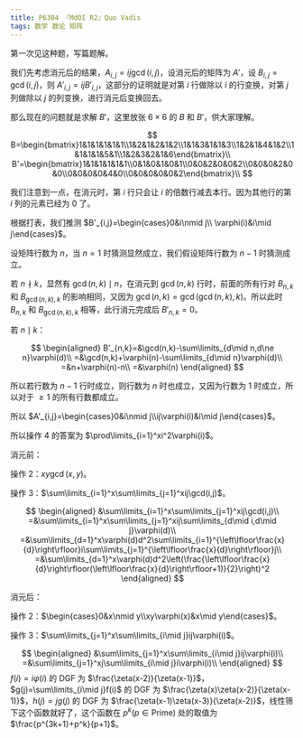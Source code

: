 ```yaml
---
title: P6384 『MdOI R2』Quo Vadis
tags: 数学 数论 矩阵
---
```


第一次见这种题，写篇题解。

我们先考虑消元后的结果，$A_{i,j}=ij\gcd(i,j)$，设消元后的矩阵为 $A'$，设 $B_{i,j}=\gcd(i,j)$，则 $A'_{i,j}=ijB'_{i,j}$，这部分的证明就是对第 $i$ 行做除以 $i$ 的行变换，对第 $j$ 列做除以 $j$ 的列变换，进行消元后变换回去。

那么现在的问题就是求解 $B'$，这里放张 $6\times 6$ 的 $B$ 和 $B'$，供大家理解。


$$
B=\begin{bmatrix}1&1&1&1&1&1\\1&2&1&2&1&2\\1&1&3&1&1&3\\1&2&1&4&1&2\\1&1&1&1&5&1\\1&2&3&2&1&6\end{bmatrix}\\
B'=\begin{bmatrix}1&1&1&1&1&1\\0&1&0&1&0&1\\0&0&2&0&0&2\\0&0&0&2&0&0\\0&0&0&0&4&0\\0&0&0&0&0&2\end{bmatrix}\\
$$


我们注意到一点，在消元时，第 $i$ 行只会让 $i$ 的倍数行减去本行。因为其他行的第 $i$ 列的元素已经为 $0$ 了。

根据打表，我们推测 $B'_{i,j}=\begin{cases}0&i\nmid j\\ \varphi(i)&i\mid j\end{cases}$。

设矩阵行数为 $n$，当 $n=1$ 时猜测显然成立，我们假设矩阵行数为 $n-1$ 时猜测成立。

若 $n\nmid k$，显然有 $\gcd(n,k)\mid n$，在消元到 $\gcd(n,k)$ 行时，前面的所有行对 $B_{n,k}$ 和 $B_{\gcd(n,k),k}$ 的影响相同，又因为 $\gcd(n,k)=\gcd(\gcd(n,k),k)$。所以此时 $B_{n,k}$ 和 $B_{\gcd(n,k),k}$ 相等，此行消元完成后 $B'_{n,k}=0$。

若 $n\mid k$：



$$
\begin{aligned}
B'_{n,k}=&\gcd(n,k)-\sum\limits_{d\mid n,d\ne n}\varphi(d)\\
=&\gcd(n,k)+\varphi(n)-\sum\limits_{d\mid n}\varphi(d)\\
=&n+\varphi(n)-n\\
=&\varphi(n)
\end{aligned}
$$


所以若行数为 $n-1$ 行时成立，则行数为 $n$ 时也成立，又因为行数为 $1$ 时成立，所以对于 $\ge 1$ 的所有行数都成立。

所以 $A'_{i,j}=\begin{cases}0&i\nmid j\\ij\varphi(i)&i\mid j\end{cases}$。

所以操作 $4$ 的答案为 $\prod\limits_{i=1}^xi^2\varphi(i)$。

消元前：

操作 $2$：$xy\gcd(x,y)$。

操作 $3$：$\sum\limits_{i=1}^x\sum\limits_{j=1}^xij\gcd(i,j)$。


$$
\begin{aligned}
&\sum\limits_{i=1}^x\sum\limits_{j=1}^xij\gcd(i,j)\\
=&\sum\limits_{i=1}^x\sum\limits_{j=1}^xij\sum\limits_{d\mid i,d\mid j}\varphi(d)\\
=&\sum\limits_{d=1}^x\varphi(d)d^2\sum\limits_{i=1}^{\left\lfloor\frac{x}{d}\right\rfloor}i\sum\limits_{j=1}^{\left\lfloor\frac{x}{d}\right\rfloor}j\\
=&\sum\limits_{d=1}^x\varphi(d)d^2\left(\frac{\left\lfloor\frac{x}{d}\right\rfloor(\left\lfloor\frac{x}{d}\right\rfloor+1)}{2}\right)^2
\end{aligned}
$$


消元后：

操作 $2$：$\begin{cases}0&x\nmid y\\xy\varphi(x)&x\mid y\end{cases}$。

操作 $3$：$\sum\limits_{j=1}^x\sum\limits_{i\mid j}ij\varphi(i)$。


$$
\begin{aligned}
&\sum\limits_{j=1}^x\sum\limits_{i\mid j}ij\varphi(i)\\
=&\sum\limits_{j=1}^xj\sum\limits_{i\mid j}i\varphi(i)\\
\end{aligned}
$$
$f(i)=i\varphi(i)$ 的 DGF 为 $\frac{\zeta(x-2)}{\zeta(x-1)}$，$g(j)=\sum\limits_{i\mid j}f(i)$  的 DGF 为 $\frac{\zeta(x)\zeta(x-2)}{\zeta(x-1)}$，$h(j)=jg(j)$ 的 DGF 为 $\frac{\zeta(x-1)\zeta(x-3)}{\zeta(x-2)}$，线性筛下这个函数就好了，这个函数在 $p^k(p\in \mathrm{Prime})$ 处的取值为 $\frac{p^{3k+1}+p^k}{p+1}$。

```cpp

```

